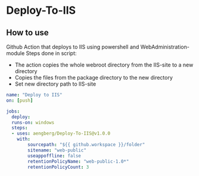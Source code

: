 # Deploy-To-IIS

## How to use
Github Action that deploys to IIS using powershell and WebAdministration-module
Steps done in script:
- The action copies the whole webroot directory from the IIS-site to a new directory
- Copies the files from the package directory to the new directory
- Set new directory path to IIS-site

```yaml
name: "Deploy to IIS"
on: [push]

jobs:
  deploy:
  runs-on: windows
  steps:
  - uses: aengberg/Deploy-To-IIS@v1.0.0
    with:
        sourcepath: "${{ github.workspace }}/folder"
        sitename: "web-public"
		useappoffline: false
		retentionPolicyName: "web-public-1.0*"
		retentionPolicyCount: 3
		
```